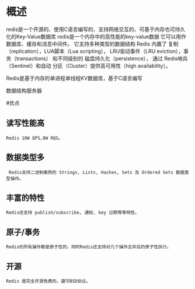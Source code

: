 

# 概述
redis是一个开源的、使用C语言编写的、支持网络交互的、可基于内存也可持久化的Key-Value数据库
	redis是一个内存中的高性能的key-value数据
	它可以用作数据库、缓存和消息中间件。 
	它支持多种类型的数据结构
	Redis 内置了 复制（replication），LUA脚本（Lua scripting）， LRU驱动事件（LRU eviction），事务（transactions） 和不同级别的 磁盘持久化（persistence）， 
	通过 Redis哨兵（Sentinel）和自动 分区（Cluster）提供高可用性（high availability）。



Redis是基于内存的单进程单线程KV数据库，基于C语言编写

数据结构服务器

#优点


## 读写性能高 

	Redis 10W QPS,8W RQS。

## 数据类型多

	 Redis支持二进制案例的 Strings, Lists, Hashes, Sets 及 Ordered Sets 数据类型操作。
	 
## 丰富的特性

	Redis还支持 publish/subscribe, 通知, key 过期等等特性。
	
## 原子/事务
	Redis的所有操作都是原子性的，同时Redis还支持对几个操作全并后的原子性执行。
	
## 开源

	Redis 是完全开源免费的，遵守BSD协议。



